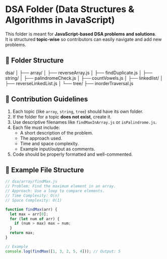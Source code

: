 # DSA Folder (Data Structures & Algorithms in JavaScript)

This folder is meant for **JavaScript-based DSA problems and solutions**.  
It is structured **topic-wise** so contributors can easily navigate and add new problems.

## 🧩 Folder Structure
dsa/
│
├── array/
│ ├── reverseArray.js
│ ├── findDuplicate.js
│
├── string/
│ ├── palindromeCheck.js
│ ├── countVowels.js
│
├── linkedlist/
│ ├── reverseLinkedList.js
│
└── tree/
├── inorderTraversal.js

## 🚀 Contribution Guidelines
1. Each topic (like `array`, `string`, `tree`) should have its own folder.
2. If the folder for a topic **does not exist**, create it.
3. Use descriptive filenames like `findMaxInArray.js` or `isPalindrome.js`.
4. Each file must include:
   - A short description of the problem.
   - The approach used.
   - Time and space complexity.
   - Example input/output as comments.
5. Code should be properly formatted and well-commented.

## 🧠 Example File Structure
```javascript
// dsa/array/findMax.js
// Problem: Find the maximum element in an array.
// Approach: Use a loop to compare elements.
// Time Complexity: O(n)
// Space Complexity: O(1)

function findMax(arr) {
  let max = arr[0];
  for (let num of arr) {
    if (num > max) max = num;
  }
  return max;
}

// Example
console.log(findMax([1, 3, 2, 5, 4])); // Output: 5


